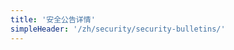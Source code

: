 ```yaml
---
title: '安全公告详情'
simpleHeader: '/zh/security/security-bulletins/'
---
```


<script setup lang="ts">
  import TheSafetyBulletinDetail from "~@/views/support/safety-bulletin/TheSafetyBulletinDetail.vue";
</script>

<TheSafetyBulletinDetail />
